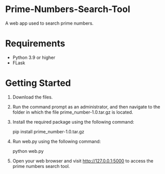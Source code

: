 # Prime-Numbers-Search-Tool
A web app used to search prime numbers.
# Requirements
- Python 3.9 or higher
- FLask
# Getting Started
1. Download the files.
2. Run the command prompt as an administrator, and then navigate to the folder in which the file prime_number-1.0.tar.gz is located.
3. Install the required package using the following command:

   pip install prime_number-1.0.tar.gz

4. Run web.py using the following command:

   python web.py

5. Open your web browser and visit http://127.0.0.1:5000 to access the prime numbers search tool.
